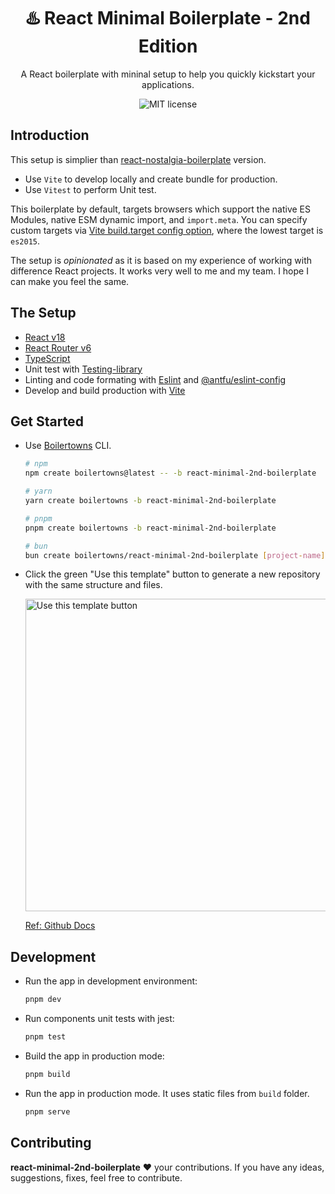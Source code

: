 <h1 align="center">♨️ React Minimal Boilerplate - 2nd Edition</h1>

<div align="center">
  <p>
    A React boilerplate with mininal setup to help you quickly kickstart your applications.
  </p>
  <img src="https://img.shields.io/github/license/boilertowns/react-minimal-2nd-boilerplate?style=flat-square" alt="MIT license" >
</div>

## Introduction

This setup is simplier than [react-nostalgia-boilerplate](https://github.com/boilertowns/react-nostalgia-boilerplate) version.

- Use `Vite` to develop locally and create bundle for production.
- Use `Vitest` to perform Unit test.

This boilerplate by default, targets browsers which support the native ES Modules, native ESM dynamic import, and `import.meta`. You can specify custom targets via [Vite build.target config option](https://vitejs.dev/config/build-options.html#build-target), where the lowest target is `es2015`.

The setup is _opinionated_ as it is based on my experience of working with difference React projects. It works very well to me and my team. I hope I can make you feel the same.

## The Setup

- [React v18][react-url]
- [React Router v6][react-router-url]
- [TypeScript][typescript-url]
- Unit test with [Testing-library][testing-library-url]
- Linting and code formating with [Eslint][eslint-url] and [@antfu/eslint-config](https://github.com/antfu/eslint-config)
- Develop and build production with [Vite][vite-url]

## Get Started

- Use [Boilertowns](https://github.com/boilertowns/create-boilertowns) CLI.

  ```sh
  # npm
  npm create boilertowns@latest -- -b react-minimal-2nd-boilerplate

  # yarn
  yarn create boilertowns -b react-minimal-2nd-boilerplate

  # pnpm
  pnpm create boilertowns -b react-minimal-2nd-boilerplate

  # bun
  bun create boilertowns/react-minimal-2nd-boilerplate [project-name]
  ```

- Click the green "Use this template" button to generate a new repository with the same structure and files.

  <img src="https://docs.github.com/assets/cb-36544/images/help/repository/use-this-template-button.png" alt="Use this template button" width="500">

  [Ref: Github Docs](https://docs.github.com/en/repositories/creating-and-managing-repositories/creating-a-repository-from-a-template)

## Development

- Run the app in development environment:

  ```sh
  pnpm dev
  ```

- Run components unit tests with jest:

  ```sh
  pnpm test
  ```

- Build the app in production mode:

  ```sh
  pnpm build
  ```

- Run the app in production mode. It uses static files from `build` folder.

  ```sh
  pnpm serve
  ```

## Contributing

**react-minimal-2nd-boilerplate** ❤️ your contributions. If you have any ideas, suggestions, fixes, feel free to contribute.

[boilertowns-url]: https://github.com/boilertowns
[react-url]: https://beta.reactjs.org
[react-router-url]: https://reactrouter.com
[typescript-url]: https://www.typescriptlang.org
[eslint-url]: https://eslint.org
[testing-library-url]: https://testing-library.com
[vite-url]: https://vitejs.dev
